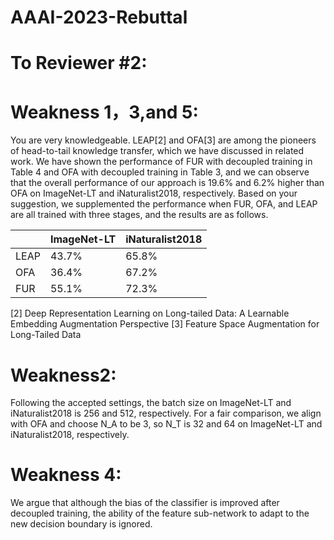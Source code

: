 # AAAI-2023-Rebuttal

# To Reviewer #2:
# Weakness 1，3,and 5:
You are very knowledgeable. LEAP[2] and OFA[3] are among the pioneers of head-to-tail knowledge transfer, which we have discussed in related work. We have shown the performance of FUR with decoupled training in Table 4 and OFA with decoupled training in Table 3, and we can observe that the overall performance of our approach is 19.6% and 6.2% higher than OFA on ImageNet-LT and iNaturalist2018, respectively. Based on your suggestion, we supplemented the performance when FUR, OFA, and LEAP are all trained with three stages, and the results are as follows.

|      | ImageNet-LT | iNaturalist2018 |
|------|-------------|-----------------|
| LEAP | 43.7%       | 65.8%           |
| OFA  | 36.4%       | 67.2%           |
|  FUR | 55.1%       | 72.3%           |

[2] Deep Representation Learning on Long-tailed Data: A Learnable Embedding Augmentation Perspective [3] Feature Space Augmentation for Long-Tailed Data

# Weakness2: 
Following the accepted settings, the batch size on ImageNet-LT and iNaturalist2018 is 256 and 512, respectively. For a fair comparison, we align with OFA and choose N_A to be 3, so N_T is 32 and 64 on ImageNet-LT and
iNaturalist2018, respectively.

# Weakness 4: 
We argue that although the bias of the classifier is improved after decoupled training, the ability of the feature sub-network to adapt to the new decision boundary is ignored.
